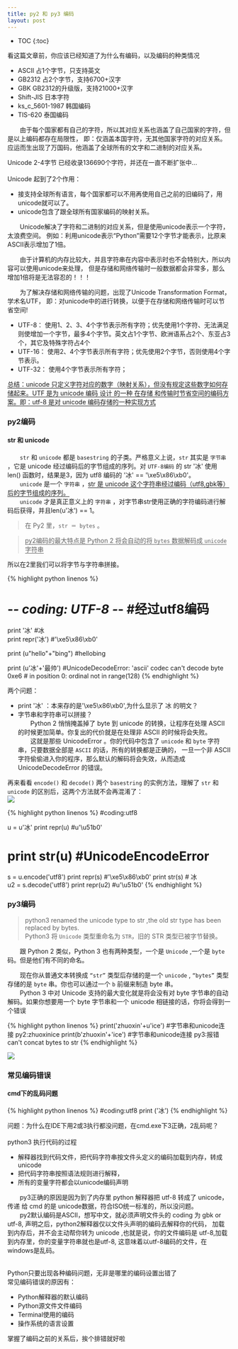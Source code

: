 ```yaml
---
title: py2 和 py3 编码
layout: post
---
```


* TOC
{:toc}

看这篇文章前，你应该已经知道了为什么有编码，以及编码的种类情况  

- ASCII 占1个字节，只支持英文  
- GB2312 占2个字节，支持6700+汉字  
- GBK GB2312的升级版，支持21000+汉字  
- Shift-JIS 日本字符  
- ks_c_5601-1987 韩国编码  
- TIS-620 泰国编码  

　　由于每个国家都有自己的字符，所以其对应关系也涵盖了自己国家的字符，但是以上编码都存在局限性，
即：仅涵盖本国字符，无其他国家字符的对应关系。应运而生出现了万国码，他涵盖了全球所有的文字和二进制的对应关系。  

Unicode 2-4字节 已经收录136690个字符，并还在一直不断扩张中...  
<br>
Unicode 起到了2个作用：  

- 接支持全球所有语言，每个国家都可以不用再使用自己之前的旧编码了，用unicode就可以了。
- unicode包含了跟全球所有国家编码的映射关系。

　　Unicode解决了字符和二进制的对应关系，但是使用unicode表示一个字符，太浪费空间。
例如：利用unicode表示“Python”需要12个字节才能表示，比原来ASCII表示增加了1倍。  

　　由于计算机的内存比较大，并且字符串在内容中表示时也不会特别大，所以内容可以使用unicode来处理，
但是存储和网络传输时一般数据都会非常多，那么增加1倍将是无法容忍的！！！  

　　为了解决存储和网络传输的问题，出现了Unicode Transformation Format，学术名UTF，
即：对unicode中的进行转换，以便于在存储和网络传输时可以节省空间!  

- UTF-8： 使用1、2、3、4个字节表示所有字符；优先使用1个字符、无法满足则使增加一个字节，最多4个字节。英文占1个字节、欧洲语系占2个、东亚占3个，其它及特殊字符占4个
- UTF-16： 使用2、4个字节表示所有字符；优先使用2个字节，否则使用4个字节表示。
- UTF-32： 使用4个字节表示所有字符；

<span style="border-bottom:1px solid">总结：unicode 只定义字符对应的数字（映射关系），但没有规定这些数字如何存储起来。UTF 是为 unicode 编码 设计 的一种 在存储 和传输时节省空间的编码方案。即：utf-8 是对 unicode 编码存储的一种实现方式</span>

### py2编码

#### str 和 unicode

　　`str` 和 `unicode` 都是 `basestring` 的子类。严格意义上说，`str` 其实是 `字节串` ，它是 unicode 经过编码后的字节组成的序列。对 `UTF-8编码` 的 str '冰' 使用 len() 函数时，结果是3，因为 utf8 编码的 '冰' == '\xe5\x86\xb0'。  
　　`unicode` 是一个 `字符串` ，<span style="border-bottom:1px solid">str 是 unicode 这个字符串经过编码（utf8,gbk等）后的字节组成的序列。</span>  
　　`unicode` 才是真正意义上的 `字符串` ，对字节串str使用正确的字符编码进行解码后获得，并且len(u'冰') == 1。  
> 在 Py2 里，`str ＝ bytes` 。

> <span style="border-bottom:1px solid">py2编码的最大特点是 Python 2 将会自动的将 `bytes` 数据解码成 `unicode` 字符串</span>  

所以在2里我们可以将字节与字符串拼接。

{% highlight python linenos %}
# -*- coding: UTF-8 -*-   #经过utf8编码

print '冰'                #冰  
print repr('冰')          #'\xe5\x86\xb0'

print (u"hello"+"bing")   #hellobing

print (u'冰'+'最帅')      #UnicodeDecodeError: 'ascii' codec can't decode byte 0xe6
                          # in position 0: ordinal not in range(128)
{% endhighlight %}

两个问题：  
- print '冰' ：本来存的是'\xe5\x86\xb0',为什么显示了 冰 的明文？  
- 字节串和字符串可以拼接？  
　　Python 2 悄悄掩盖掉了 byte 到 unicode 的转换，让程序在处理 ASCII 的时候更加简单。你复出的代价就是在处理非 ASCII 的时候将会失败。  
　　这就是那些 UnicodeError 。你的代码中包含了 `unicode` 和 `byte` 字符串，只要数据全部是 `ASCII` 的话，所有的转换都是正确的，
一旦一个非 ASCII 字符偷偷进入你的程序，那么默认的解码将会失效，从而造成 UnicodeDecodeError 的错误。  

再来看看 `encode()` 和 `decode()` 两个 `basestring` 的实例方法，理解了 `str` 和 `unicode` 的区别后，这两个方法就不会再混淆了：  
![]({{site.baseurl}}/images/images/119936329.jpg)

{% highlight python linenos %}
#coding:utf8
 
u = u'冰'
print repr(u)  #u'\u51b0'
# print str(u)   #UnicodeEncodeError
 
s = u.encode('utf8')
print repr(s) #'\xe5\x86\xb0'
print str(s)  #  冰   
u2 = s.decode('utf8')
print repr(u2) #u'\u51b0'
{% endhighlight %}

### py3编码

>python3 renamed the unicode type to str ,the old str type has been replaced by bytes.  
>Python3 将 `Unicode` 类型重命名为 `STR`，旧的 STR 类型已被字节替换。  

　　跟 Python 2 类似，Python 3 也有两种类型，一个是 `Unicode` ,一个是 `byte` 码。但是他们有不同的命名。  

　　现在你从普通文本转换成 `“str”` 类型后存储的是一个 `unicode` , `“bytes”` 类型存储的是 `byte` 串。你也可以通过一个 `b` 前缀来制造 byte 串。  
　　Python 3 中对 Unicode 支持的最大变化就是将会没有对 byte 字节串的自动解码。如果你想要用一个 byte 字节串和一个 unicode 相链接的话，你将会得到一个错误  

{% highlight python linenos %}
print('zhuoxin'+u'ice')     #字节串和unicode连接 py2:zhuoxinice
print(b'zhuoxin'+'ice')     #字节串和unicode连接 py3:报错 can't concat bytes to str
{% endhighlight %}

![]({{site.baseurl}}/images/images/122308824.jpg)

### 常见编码错误

#### cmd下的乱码问题

{% highlight python linenos %}
#coding:utf8
print ('冰')
{% endhighlight %}

问题：为什么在IDE下用2或3执行都没问题，在cmd.exe下3正确，2乱码呢？  
<br>
python3 执行代码的过程
- 解释器找到代码文件，把代码字符串按文件头定义的编码加载到内存，转成unicode
- 把代码字符串按照语法规则进行解释，
- 所有的变量字符都会以unicode编码声明  

　　py3正确的原因是因为到了内存里 python 解释器把 utf-8 转成了 unicode，传递 给 cmd 的是 unicode数据，符合ISO统一标准的，所以没问题。  
　　py2默认编码是ASCII，想写中文，就必须声明文件头的 coding 为 gbk or utf-8, 声明之后，python2解释器仅以文件头声明的编码去解释你的代码，
加载到内存后，并不会主动帮你转为 unicode ,也就是说，你的文件编码是 utf-8,加载到内存里，你的变量字符串就也是utf-8, 这意味着以utf-8编码的文件，在windows是乱码。  
<br>

Python只要出现各种编码问题，无非是哪里的编码设置出错了  
常见编码错误的原因有：  
- Python解释器的默认编码
- Python源文件文件编码
- Terminal使用的编码
- 操作系统的语言设置  

掌握了编码之前的关系后，挨个排错就好啦　　